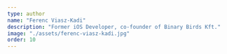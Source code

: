 ```yaml
---
type: author
name: "Ferenc Viasz-Kadi"
description: "Former iOS Developer, co-founder of Binary Birds Kft."
image: "./assets/ferenc-viasz-kadi.jpg"
order: 10
---
```


